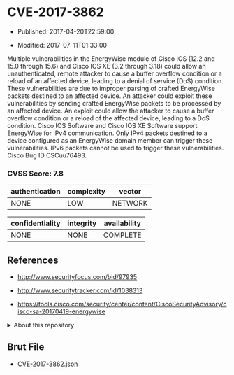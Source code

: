 # CVE-2017-3862

- Published: 2017-04-20T22:59:00

- Modified: 2017-07-11T01:33:00

Multiple vulnerabilities in the EnergyWise module of Cisco IOS (12.2 and 15.0 through 15.6) and Cisco IOS XE (3.2 through 3.18) could allow an unauthenticated, remote attacker to cause a buffer overflow condition or a reload of an affected device, leading to a denial of service (DoS) condition. These vulnerabilities are due to improper parsing of crafted EnergyWise packets destined to an affected device. An attacker could exploit these vulnerabilities by sending crafted EnergyWise packets to be processed by an affected device. An exploit could allow the attacker to cause a buffer overflow condition or a reload of the affected device, leading to a DoS condition. Cisco IOS Software and Cisco IOS XE Software support EnergyWise for IPv4 communication. Only IPv4 packets destined to a device configured as an EnergyWise domain member can trigger these vulnerabilities. IPv6 packets cannot be used to trigger these vulnerabilities. Cisco Bug ID CSCuu76493.

### CVSS Score: **7.8**

| authentication | complexity | vector |
| --- | --- | --- |
| NONE | LOW | NETWORK |

| confidentiality | integrity | availability |
| --- | --- | --- |
| NONE | NONE | COMPLETE |

## References

* http://www.securityfocus.com/bid/97935

* http://www.securitytracker.com/id/1038313

* https://tools.cisco.com/security/center/content/CiscoSecurityAdvisory/cisco-sa-20170419-energywise

<details>
<summary>About this repository</summary> 

  This repository is part of the project [Live Hack CVE](https://github.com/Live-Hack-CVE). Main website can be found [www.live-hack.org](https://www.live-hack.org) 
  
  Made by [Sn0wAlice](https://github.com/Sn0wAlice) for the people that care about security and need to have a feed of the latest CVEs. Hope you enjoy it, don't forget to star the repo and follow me on [Twitter](https://twitter.com/Sn0wAlice) and [Github](https://github.com/Sn0wAlice). And that is my [personnal website](https://www.alice-snow.me/)

  - [Home Page](https://github.com/Live-Hack-CVE)
  - [Framework](https://github.com/Live-Hack-CVE/cve-framework)
  - [CVE database](https://github.com/Live-Hack-CVE/full_database)
  - [Changelog](https://github.com/Live-Hack-CVE/Changelog)
</details>

## Brut File

* [CVE-2017-3862.json](https://raw.githubusercontent.com/Live-Hack-CVE/full_database/main/cves/2017/CVE-2017-3862.json)

